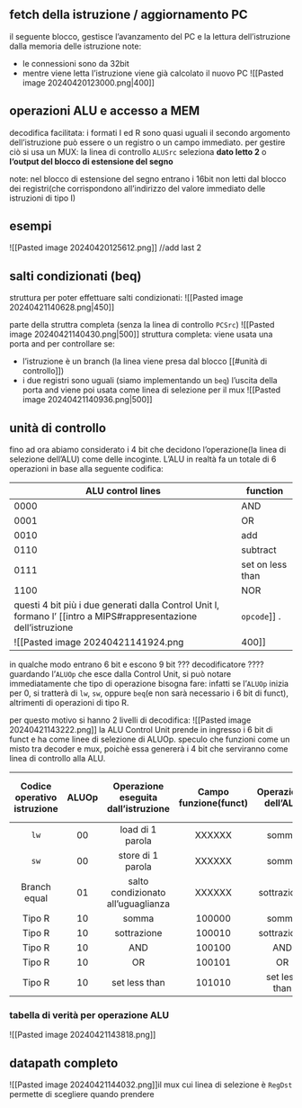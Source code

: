 ## fetch della istruzione / aggiornamento PC
il seguente blocco, gestisce l’avanzamento del PC e la lettura dell’istruzione dalla memoria delle istruzione
note:
- le connessioni sono da 32bit
- mentre viene letta l’istruzione viene già calcolato il nuovo PC
![[Pasted image 20240420123000.png|400]]
## operazioni ALU e accesso a MEM
decodifica facilitata: i formati I ed R sono quasi uguali
il secondo argomento dell’istruzione può essere o un registro o un campo immediato. per gestire ciò si usa un MUX: la linea di controllo `ALUSrc` seleziona  **dato letto 2** o **l‘output del blocco di estensione del segno**

note: 
nel blocco di estensione del segno entrano i 16bit non letti dal blocco dei registri(che corrispondono all’indirizzo del valore immediato delle istruzioni di tipo I)
## esempi
![[Pasted image 20240420125612.png]]
//add last 2

## salti condizionati (beq)
struttura per poter effettuare salti condizionati:
![[Pasted image 20240421140628.png|450]]

parte della struttra completa (senza la linea di controllo `PCSrc`)
![[Pasted image 20240421140430.png|500]]
struttura completa: 
viene usata una porta and per controllare se:
- l’istruzione è un branch (la linea viene presa dal blocco [[#unità di controllo]])
- i due registri sono uguali (siamo implementando un `beq`)
l’uscita della porta and viene poi usata come linea di selezione per il mux
![[Pasted image 20240421140936.png|500]]

## unità di controllo
fino ad ora abiamo considerato i 4 bit che decidono l’operazione(la linea di selezione dell’ALU) come delle incoginte. L’ALU in realtà fa un totale di 6 operazioni in base alla seguente codifica:

| ALU control lines | function         |
| ----------------- | ---------------- |
| 0000              | AND              |
| 0001              | OR               |
| 0010              | add              |
| 0110              | subtract         |
| 0111              | set on less than |
| 1100              | NOR              |
questi 4 bit più i due generati dalla Control Unit l, formano l’ [[intro a MIPS#rappresentazione dell’istruzione|`opcode`]] .
![[Pasted image 20240421141924.png|400]]
in qualche modo entrano 6 bit e escono 9 bit ??? decodificatore ????
 guardando l’`ALUOp` che esce dalla Control Unit, si può notare immediatamente che tipo di operazione bisogna fare: infatti se l’`ALUOp` inizia per 0, si tratterà di `lw`, `sw`, oppure `beq`(e non sarà necessario i 6 bit di funct), altrimenti di operazioni di tipo R.
 
 per questo motivo si hanno 2 livelli di decodifica:
 ![[Pasted image 20240421143222.png]]
 la ALU Control Unit prende in ingresso i 6 bit di funct e ha come linee di selezione di ALUOp. speculo che funzioni come un misto tra decoder e mux, poichè essa genererà i 4 bit che serviranno come linea di controllo alla ALU.
 
| Codice operativo istruzione | ALUOp | Operazione eseguita dall’istruzione | Campo funzione(funct) | Operazione dell’ALU | Ingresso di controllo alla ALU |
| :-------------------------: | :---: | :---------------------------------: | :-------------------: | :-----------------: | :----------------------------: |
|            `lw`             |  00   |          load di 1 parola           |        XXXXXX         |        somma        |              0010              |
|            `sw`             |  00   |          store di 1 parola          |        XXXXXX         |        somma        |              0010              |
|        Branch equal         |  01   | salto condizionato all’uguaglianza  |        XXXXXX         |     sottrazione     |              0110              |
|           Tipo R            |  10   |                somma                |        100000         |        somma        |              0010              |
|           Tipo R            |  10   |             sottrazione             |        100010         |     sottrazione     |              0110              |
|           Tipo R            |  10   |                 AND                 |        100100         |         AND         |              0000              |
|           Tipo R            |  10   |                 OR                  |        100101         |         OR          |              0001              |
|           Tipo R            |  10   |            set less than            |        101010         |    set less than    |              0111              |
### tabella di verità per operazione ALU
![[Pasted image 20240421143818.png]]

## datapath completo
![[Pasted image 20240421144032.png]]il mux cui linea di selezione è `RegDst` permette di scegliere quando prendere 